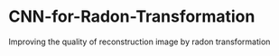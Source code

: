 # CNN-for-Radon-Transformation
Improving the quality of reconstruction image by radon transformation

